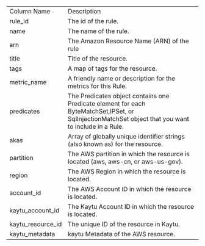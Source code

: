 <table>
	<tr><td>Column Name</td><td>Description</td></tr>
	<tr><td>rule_id</td><td>The id of the rule.</td></tr>
	<tr><td>name</td><td>The name of the rule.</td></tr>
	<tr><td>arn</td><td>The Amazon Resource Name (ARN) of the rule</td></tr>
	<tr><td>title</td><td>Title of the resource.</td></tr>
	<tr><td>tags</td><td>A map of tags for the resource.</td></tr>
	<tr><td>metric_name</td><td>A friendly name or description for the metrics for this Rule.</td></tr>
	<tr><td>predicates</td><td>The Predicates object contains one Predicate element for each ByteMatchSet,IPSet, or SqlInjectionMatchSet object that you want to include in a Rule.</td></tr>
	<tr><td>akas</td><td>Array of globally unique identifier strings (also known as) for the resource.</td></tr>
	<tr><td>partition</td><td>The AWS partition in which the resource is located (aws, aws-cn, or aws-us-gov).</td></tr>
	<tr><td>region</td><td>The AWS Region in which the resource is located.</td></tr>
	<tr><td>account_id</td><td>The AWS Account ID in which the resource is located.</td></tr>
	<tr><td>kaytu_account_id</td><td>The Kaytu Account ID in which the resource is located.</td></tr>
	<tr><td>kaytu_resource_id</td><td>The unique ID of the resource in Kaytu.</td></tr>
	<tr><td>kaytu_metadata</td><td>kaytu Metadata of the AWS resource.</td></tr>
</table>
